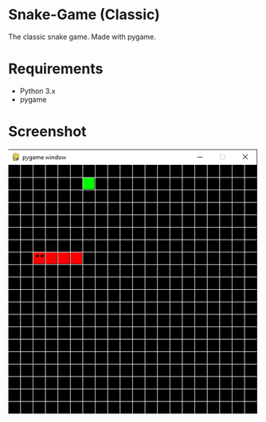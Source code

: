 # Snake-Game (Classic)
The classic snake game. Made with pygame.



# Requirements
- Python 3.x
- pygame


# Screenshot

![Alt text](/Screenshots/Screenshot01.png?raw=true "Optional Title")